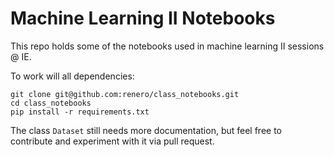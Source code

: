 # Machine Learning II Notebooks

This repo holds some of the notebooks used in machine learning II sessions @ IE.

To work will all dependencies:

    git clone git@github.com:renero/class_notebooks.git
    cd class_notebooks
    pip install -r requirements.txt

The class `Dataset` still needs more documentation, but feel free to contribute and experiment with it via pull request.